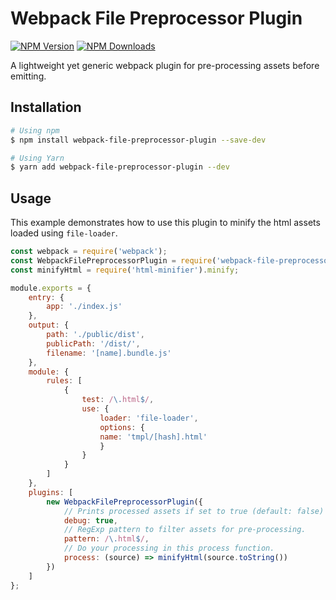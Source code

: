 # Webpack File Preprocessor Plugin
[![NPM Version](https://img.shields.io/npm/v/jkroepke/webpack-file-preprocessor-plugin.svg?style=flat-square)](https://www.npmjs.com/package/@jkroepke/webpack-file-preprocessor-plugin)
[![NPM Downloads](https://img.shields.io/npm/dt/jkroepke/webpack-file-preprocessor-plugin.svg?style=flat-square)](https://www.npmjs.com/package/@jkroepke/webpack-file-preprocessor-plugin)

A lightweight yet generic webpack plugin for pre-processing assets before emitting.

## Installation

```bash
# Using npm
$ npm install webpack-file-preprocessor-plugin --save-dev

# Using Yarn
$ yarn add webpack-file-preprocessor-plugin --dev
```

## Usage

This example demonstrates how to use this plugin to minify the html assets loaded using `file-loader`.

```javascript
const webpack = require('webpack');
const WebpackFilePreprocessorPlugin = require('webpack-file-preprocessor-plugin');
const minifyHtml = require('html-minifier').minify;

module.exports = {
    entry: {
        app: './index.js'
    },
    output: {
        path: './public/dist',
        publicPath: '/dist/',
        filename: '[name].bundle.js'
    },
    module: {
        rules: [
            {
                test: /\.html$/,
                use: {
                    loader: 'file-loader', 
                    options: {
                    name: 'tmpl/[hash].html'
                    }
                }
            }
        ]
    },
    plugins: [
        new WebpackFilePreprocessorPlugin({
            // Prints processed assets if set to true (default: false)
            debug: true,
            // RegExp pattern to filter assets for pre-processing.
            pattern: /\.html$/,
            // Do your processing in this process function.
            process: (source) => minifyHtml(source.toString())
        })
    ]
};
```

